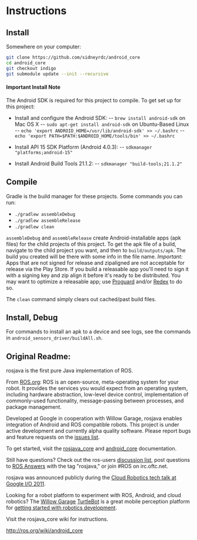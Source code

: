 # Instructions
## Install
Somewhere on your computer:
```bash
git clone https://github.com/sidneyrdc/android_core
cd android_core
git checkout indigo
git submodule update --init --recursive
```

#### Important Install Note
The Android SDK is required for this project to compile. To get set up for this project:
- Install and configure the Android SDK:
    -- `brew install android-sdk` on Mac OS X
    -- `sudo apt-get install android-sdk` on Ubuntu-Based Linux
    -- `echo 'export ANDROID_HOME=/usr/lib/android-sdk' >> ~/.bashrc`
    -- `echo 'export PATH=$PATH:$ANDROID_HOME/tools/bin' >> ~/.bashrc`

- Install API 15 SDK Platform (Android 4.0.3):
    -- `sdkmanager "platforms;android-15"`

- Install Android Build Tools 21.1.2:
    -- `sdkmanager "build-tools;21.1.2"`

## Compile
Gradle is the build manager for these projects. Some commands you can run:
- `./gradlew assembleDebug`
- `./gradlew assembleRelease`
- `./gradlew clean`

`assembleDebug` and `assembleRelease` create Android-installable apps (apk files) for the child projects of this project.
To get the apk file of a build, navigate to the child project you want, and then to `build/outputs/apk`. The build you created will be there with some info in the file name. *Important:* Apps that are not signed for release and zipaligned are not acceptable for release via the Play Store. If you build a releasable app you'll need to sign it with a signing key and zip align it before it's ready to be distributed. You may want to optimize a releasable app; use [Proguard](https://developer.android.com/tools/help/proguard.html) and/or [Redex](http://fbredex.com/) to do so.

The `clean` command simply clears out cached/past build files.

## Install, Debug
For commands to install an apk to a device and see logs, see the commands in `android_sensors_driver/buildAll.sh`.

## Original Readme:
rosjava is the first pure Java implementation of ROS.

From [ROS.org](http://www.ros.org/wiki/): ROS is an open-source, meta-operating system for your robot. It provides the services you would expect from an operating system, including hardware abstraction, low-level device control, implementation of commonly-used functionality, message-passing between processes, and package management.

Developed at Google in cooperation with Willow Garage, rosjava enables integration of Android and ROS compatible robots. This project is under active development and currently alpha quality software. Please report bugs and feature requests on the [issues list](https://github.com/rosjava/rosjava/issues?state=open).

To get started, visit the [rosjava_core](http://rosjava.github.com/rosjava_core/) and [android_core](http://rosjava.github.com/android_core/) documentation.

Still have questions? Check out the ros-users [discussion list](https://code.ros.org/mailman/listinfo/ros-users), post questions to [ROS Answers](http://answers.ros.org/questions/) with the tag "rosjava," or join #ROS on irc.oftc.net.

rosjava was announced publicly during the [Cloud Robotics tech talk at Google I/O 2011](http://www.youtube.com/watch?feature=player_embedded&v=FxXBUp-4800).

Looking for a robot platform to experiment with ROS, Android, and cloud robotics? The [Willow Garage](http://www.willowgarage.com/) [TurtleBot](http://www.willowgarage.com/turtlebot) is a great mobile perception platform for [getting started with robotics development](http://www.youtube.com/watch?feature=player_embedded&v=MOEjL8JDvd0).

Visit the rosjava_core wiki for instructions.

http://ros.org/wiki/android_core

